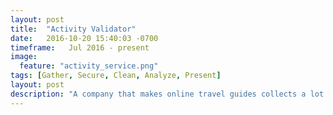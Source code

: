 ```yaml
---
layout: post
title:  "Activity Validator"
date:   2016-10-20 15:40:03 -0700
timeframe:   Jul 2016 - present
image:
  feature: "activity_service.png"
tags: [Gather, Secure, Clean, Analyze, Present]
layout: post
description: "A company that makes online travel guides collects a lot of information about activities across the US but this information is often conflicting or incorrect.  They wanted to hire cheap help to validate all of this data, but with all of the potential places data could be wrong, help was hard to find.  We created a system where they can import all of their data and pass it through a rules engine that autodetects suspect data.  It then broke all of the potential data conflicts into multiple different single purpose tasks such as “Add an address”, “Fix conflicting names”, “Add Quotes”, “Validate Google Places ID”, etc. "
---
```

